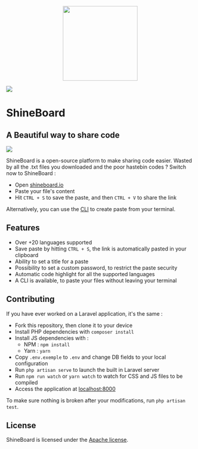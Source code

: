 <p align="center"><img src="https://i.imgur.com/4TU5pl8.png" width="200"></p>

![](https://github.com/ShineBoard/shineboard/workflows/CI/badge.svg)

# ShineBoard
## A Beautiful way to share code

<img src="https://i.imgur.com/juVJwp7.png"></p>

ShineBoard is a open-source platform to make sharing code easier. Wasted by all the .txt files you downloaded and the poor hastebin codes ? Switch now to ShineBoard :
* Open [shineboard.io](https://shineboard.io)
* Paste your file's content
* Hit `CTRL + S` to save the paste, and then `CTRL + V` to share the link

Alternatively, you can use the [CLI](https://github.com/ShineBoard/cli) to create paste from your terminal.

## Features
* Over +20 languages supported
* Save paste by hitting `CTRL + S`, the link is automatically pasted in your clipboard
* Ability to set a title for a paste
* Possibility to set a custom password, to restrict the paste security
* Automatic code highlight for all the supported languages
* A CLI is available, to paste your files without leaving your terminal

## Contributing

If you have ever worked on a Laravel application, it's the same :
* Fork this repository, then clone it to your device
* Install PHP dependencies with `composer install`
* Install JS dependencies with :
  * NPM : `npm install`
  * Yarn : `yarn`
* Copy `.env.exemple` to `.env` and change DB fields to your local configuration
* Run `php artisan serve` to launch the built in Laravel server
* Run `npm run watch` or `yarn watch` to watch for CSS and JS files to be compiled
* Access the application at [localhost:8000](http://localhost:8000)

To make sure nothing is broken after your modifications, run `php artisan test`.

## License

ShineBoard is licensed under the [Apache license](http://www.apache.org/licenses/LICENSE-2.0).
